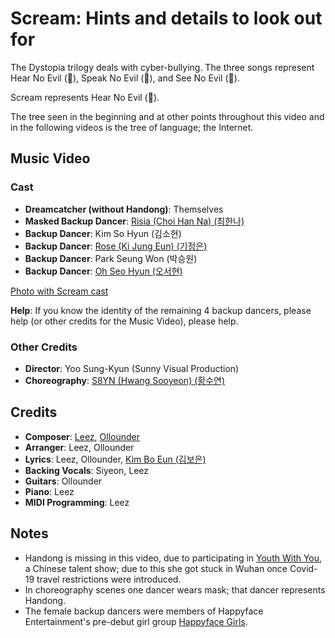 # Scream: Hints and details to look out for

The Dystopia trilogy deals with cyber-bullying. The three songs
represent Hear No Evil (🙉), Speak No Evil (🙊), and See No Evil (🙈).

Scream represents Hear No Evil (🙉).

The tree seen in the beginning and at other points throughout this video and in the following videos is the tree of language; the Internet.

## Music Video

### Cast

* **Dreamcatcher (without Handong)**: Themselves
* **Masked Backup Dancer**: [Risia (Choi Han Na) (최한나)](https://kpop.fandom.com/wiki/Risia)
* **Backup Dancer**: Kim So Hyun (김소현)
* **Backup Dancer**: [Rose (Ki Jung Eun) (기정은)](https://kpop.fandom.com/wiki/Rose_(singer))
* **Backup Dancer**: Park Seung Won (박승원)
* **Backup Dancer**: [Oh Seo Hyun (오서현)](https://kpop.fandom.com/wiki/Oh_Seohyun)

[Photo with Scream cast](https://x.com/hf_dreamcatcher/status/1236567590547255296/photo/4)

**Help**: If you know the identity of the remaining 4 backup dancers, please help (or other credits for the Music Video), please help.

### Other Credits

* **Director**: Yoo Sung-Kyun (Sunny Visual Production)
* **Choreography**: [S8YN (Hwang Sooyeon) (황수연)](https://kpop.fandom.com/wiki/Hwang_Sooyeon)

## Credits

* **Composer**: [Leez](https://www.discogs.com/artist/6450670-Leez-2), [Ollounder](https://www.discogs.com/artist/6450665-Ollounder)
* **Arranger**: Leez, Ollounder
* **Lyrics**: Leez, Ollounder, [Kim Bo Eun (김보은)](https://www.discogs.com/artist/6450685-%EA%B9%80%EB%B3%B4%EC%9D%80)
* **Backing Vocals**: Siyeon, Leez
* **Guitars**: Ollounder
* **Piano**: Leez
* **MIDI Programming**: Leez

## Notes

* Handong is missing in this video, due to participating in [Youth With You](https://en.wikipedia.org/wiki/Youth_With_You_season_2),
  a Chinese talent show; due to this she got stuck in Wuhan once Covid-19 travel restrictions were introduced.
* In choreography scenes one dancer wears mask; that dancer represents Handong.
* The female backup dancers were members of Happyface Entertainment's pre-debut girl group [Happyface Girls](https://kpop.fandom.com/wiki/Happyface_Girls).
